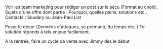 
Voir les team marketing pour rédiger un post sur la sécu (Format au choix).
Sujets d'une offre dont partie : Pourquoi, quelles pains, solutions etc..
Contacts : Soudary ou Jean-Paul List

Poser le décor (Données d'attaques, se prémunir, du temps etc..)
Tel solution réponds à tels enjeux facilement.

A la rentrée, faire un cycle de vente avec Jimmy dès le début